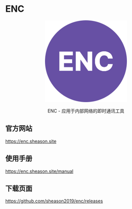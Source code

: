 # ENC

<center>
<img width="256" height="256" src="./assets/ENC.png" />
<p>ENC - 应用于内部网络的即时通讯工具</p>
</center>

## 官方网站

https://enc.sheason.site

## 使用手册

https://enc.sheason.site/manual

## 下载页面

https://github.com/sheason2019/enc/releases
